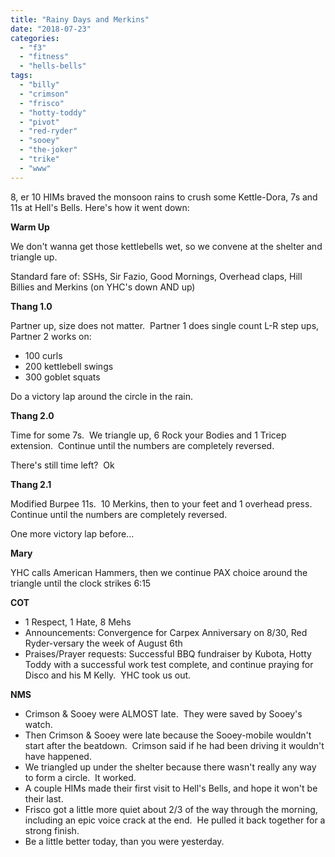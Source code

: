 ```yaml
---
title: "Rainy Days and Merkins"
date: "2018-07-23"
categories: 
  - "f3"
  - "fitness"
  - "hells-bells"
tags: 
  - "billy"
  - "crimson"
  - "frisco"
  - "hotty-toddy"
  - "pivot"
  - "red-ryder"
  - "sooey"
  - "the-joker"
  - "trike"
  - "www"
---
```


8, er 10 HIMs braved the monsoon rains to crush some Kettle-Dora, 7s and 11s at Hell's Bells. Here's how it went down:

**Warm Up**

We don't wanna get those kettlebells wet, so we convene at the shelter and triangle up.

Standard fare of: SSHs, Sir Fazio, Good Mornings, Overhead claps, Hill Billies and Merkins (on YHC's down AND up)

**Thang 1.0**

Partner up, size does not matter.  Partner 1 does single count L-R step ups, Partner 2 works on:

- 100 curls
- 200 kettlebell swings
- 300 goblet squats

Do a victory lap around the circle in the rain.

**Thang 2.0**

Time for some 7s.  We triangle up, 6 Rock your Bodies and 1 Tricep extension.  Continue until the numbers are completely reversed.

There's still time left?  Ok

**Thang 2.1**

Modified Burpee 11s.  10 Merkins, then to your feet and 1 overhead press.  Continue until the numbers are completely reversed.

One more victory lap before...

**Mary**

YHC calls American Hammers, then we continue PAX choice around the triangle until the clock strikes 6:15

**COT**

- 1 Respect, 1 Hate, 8 Mehs
- Announcements: Convergence for Carpex Anniversary on 8/30, Red Ryder-versary the week of August 6th
- Praises/Prayer requests: Successful BBQ fundraiser by Kubota, Hotty Toddy with a successful work test complete, and continue praying for Disco and his M Kelly.  YHC took us out.

**NMS**

- Crimson & Sooey were ALMOST late.  They were saved by Sooey's watch.
- Then Crimson & Sooey were late because the Sooey-mobile wouldn't start after the beatdown.  Crimson said if he had been driving it wouldn't have happened.
- We triangled up under the shelter because there wasn't really any way to form a circle.  It worked.
- A couple HIMs made their first visit to Hell's Bells, and hope it won't be their last.
- Frisco got a little more quiet about 2/3 of the way through the morning, including an epic voice crack at the end.  He pulled it back together for a strong finish.
- Be a little better today, than you were yesterday.
